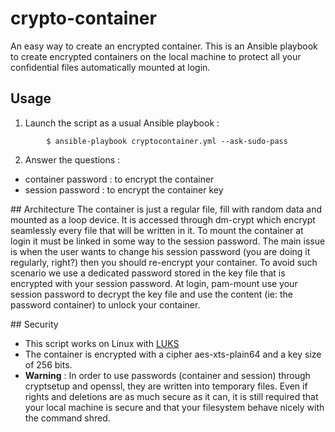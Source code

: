 # crypto-container
An easy way to create an encrypted container.
This is an Ansible playbook to create encrypted containers on the local machine to protect all your confidential files automatically mounted at login.

## Usage
1. Launch the script as a usual Ansible playbook :
```
        $ ansible-playbook cryptocontainer.yml --ask-sudo-pass
```
2. Answer the questions :
  - container password : to encrypt the container
  - session password : to encrypt the container key

## Architecture
The container is just a regular file, fill with random data and mounted as a loop device. It is accessed through dm-crypt which encrypt seamlessly every file that will be written in it.
To mount the container at login it must be linked in some way to the session password. The main issue is when the user wants to change his session password (you are doing it regularly, right?) then you should re-encrypt your container. To avoid such scenario we use a dedicated password stored in the key file that is encrypted with your session password. At login, pam-mount use your session password to decrypt the key file and use the content (ie: the password container) to unlock your container.

## Security
- This script works on Linux with [LUKS](https://en.wikipedia.org/wiki/Linux_Unified_Key_Setup)
- The container is encrypted with a cipher aes-xts-plain64 and a key size of 256 bits.
- **Warning** : In order to use passwords (container and session) through cryptsetup and openssl, they are written into temporary files. Even if rights and deletions are as much secure as it can, it is still required that your local machine is secure and that your filesystem behave nicely with the command shred.
